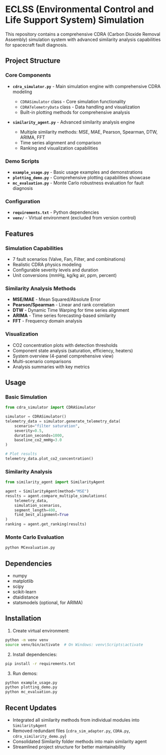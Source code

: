 # ECLSS (Environmental Control and Life Support System) Simulation

This repository contains a comprehensive CDRA (Carbon Dioxide Removal Assembly) simulation system with advanced similarity analysis capabilities for spacecraft fault diagnosis.

## Project Structure

### Core Components

- **`cdra_simulator.py`** - Main simulation engine with comprehensive CDRA modeling
  - `CDRASimulator` class - Core simulation functionality
  - `CDRATelemetryData` class - Data handling and visualization
  - Built-in plotting methods for comprehensive analysis

- **`similarity_agent.py`** - Advanced similarity analysis engine
  - Multiple similarity methods: MSE, MAE, Pearson, Spearman, DTW, ARIMA, FFT
  - Time series alignment and comparison
  - Ranking and visualization capabilities

### Demo Scripts

- **`example_usage.py`** - Basic usage examples and demonstrations
- **`plotting_demo.py`** - Comprehensive plotting capabilities showcase
- **`mc_evaluation.py`** - Monte Carlo robustness evaluation for fault diagnosis

### Configuration

- **`requirements.txt`** - Python dependencies
- **`venv/`** - Virtual environment (excluded from version control)

## Features

### Simulation Capabilities
- 7 fault scenarios (Valve, Fan, Filter, and combinations)
- Realistic CDRA physics modeling
- Configurable severity levels and duration
- Unit conversions (mmHg, kg/kg air, ppm, percent)

### Similarity Analysis Methods
- **MSE/MAE** - Mean Squared/Absolute Error
- **Pearson/Spearman** - Linear and rank correlation
- **DTW** - Dynamic Time Warping for time series alignment
- **ARIMA** - Time series forecasting-based similarity
- **FFT** - Frequency domain analysis

### Visualization
- CO2 concentration plots with detection thresholds
- Component state analysis (saturation, efficiency, heaters)
- System overview (4-panel comprehensive view)
- Multi-scenario comparisons
- Analysis summaries with key metrics

## Usage

### Basic Simulation
```python
from cdra_simulator import CDRASimulator

simulator = CDRASimulator()
telemetry_data = simulator.generate_telemetry_data(
    scenario="filter saturation",
    severity=0.5,
    duration_seconds=1000,
    baseline_co2_mmHg=3.0
)

# Plot results
telemetry_data.plot_co2_concentration()
```

### Similarity Analysis
```python
from similarity_agent import SimilarityAgent

agent = SimilarityAgent(method="MSE")
results = agent.compare_multiple_simulations(
    telemetry_data, 
    simulation_scenarios,
    segment_length=400,
    find_best_alignment=True
)
ranking = agent.get_ranking(results)
```

### Monte Carlo Evaluation
```python
python MCevaluation.py
```

## Dependencies

- numpy
- matplotlib
- scipy
- scikit-learn
- dtaidistance
- statsmodels (optional, for ARIMA)

## Installation

1. Create virtual environment:
```bash
python -m venv venv
source venv/bin/activate  # On Windows: venv\Scripts\activate
```

2. Install dependencies:
```bash
pip install -r requirements.txt
```

3. Run demos:
```bash
python example_usage.py
python plotting_demo.py
python mc_evaluation.py
```

## Recent Updates

- Integrated all similarity methods from individual modules into `SimilarityAgent`
- Removed redundant files (`cdra_sim_adapter.py`, `CDRA.py`, `cdra_similarity_demo.py`)
- Consolidated Similarity folder methods into main similarity agent
- Streamlined project structure for better maintainability
